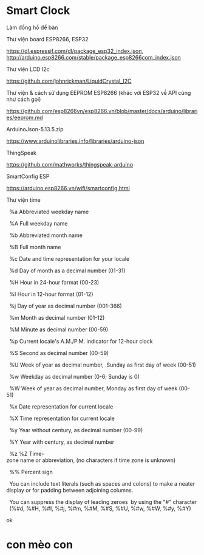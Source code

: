 # Smart Clock
Làm đồng hồ để bàn

Thư viện board ESP8266, ESP32

https://dl.espressif.com/dl/package_esp32_index.json, http://arduino.esp8266.com/stable/package_esp8266com_index.json

Thư viện LCD I2c

https://github.com/johnrickman/LiquidCrystal_I2C

Thư viện & cách sử dụng EEPROM ESP8266 (khác với ESP32 về API củng như cách gọi)

https://github.com/esp8266vn/esp8266.vn/blob/master/docs/arduino/libraries/eeprom.md

ArduinoJson-5.13.5.zip

https://www.arduinolibraries.info/libraries/arduino-json

ThingSpeak

https://github.com/mathworks/thingspeak-arduino

SmartConfig ESP

https://arduino.esp8266.vn/wifi/smartconfig.html


Thư viện time

  %a Abbreviated weekday name 

  %A Full weekday name 

  %b Abbreviated month name 

  %B Full month name 

  %c Date and time representation for your locale 

  %d Day of month as a decimal number (01-31) 

  %H Hour in 24-hour format (00-23) 

  %I Hour in 12-hour format (01-12) 

  %j Day of year as decimal number (001-366) 

  %m Month as decimal number (01-12) 

  %M Minute as decimal number (00-59) 

  %p Current locale's A.M./P.M. indicator for 12-hour clock 

  %S Second as decimal number (00-59) 

  %U Week of year as decimal number,  Sunday as first day of week (00-51) 

  %w Weekday as decimal number (0-6; Sunday is 0) 

  %W Week of year as decimal number, Monday as first day of week (00-51) 

  %x Date representation for current locale 

  %X Time representation for current locale 

  %y Year without century, as decimal number (00-99) 

  %Y Year with century, as decimal number 

  %z %Z Time-zone name or abbreviation, (no characters if time zone is unknown) 

  %% Percent sign 

  You can include text literals (such as spaces and colons) to make a neater display or for padding between adjoining columns. 

  You can suppress the display of leading zeroes  by using the "#" character  (%#d, %#H, %#I, %#j, %#m, %#M, %#S, %#U, %#w, %#W, %#y, %#Y) 

 ok

 con mèo con
=====================
